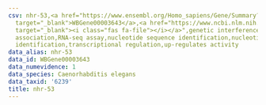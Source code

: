 ```yaml
---
csv: nhr-53,<a href="https://www.ensembl.org/Homo_sapiens/Gene/Summary?db=core;g=WBGene00003643"
  target="_blank">WBGene00003643</a>,<a href="https://www.ncbi.nlm.nih.gov/pubmed/27496166"
  target="_blank"><i class="fas fa-file"></i></a>",genetic interference,functional
  association,RNA-seq assay,nucleotide sequence identification,nucleotide sequence
  identification,transcriptional regulation,up-regulates activity
data_alias: nhr-53
data_id: WBGene00003643
data_numevidence: 1
data_species: Caenorhabditis elegans
data_taxid: '6239'
title: nhr-53
---
```

